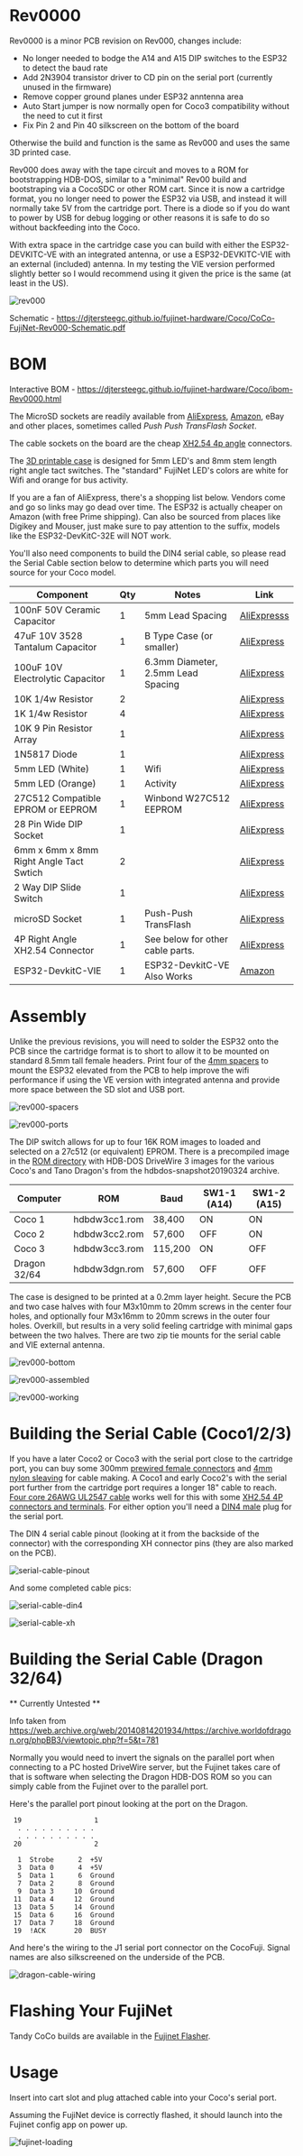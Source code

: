 # Rev0000

Rev0000 is a minor PCB revision on Rev000, changes include:

- No longer needed to bodge the A14 and A15 DIP switches to the ESP32 to detect the baud rate
- Add 2N3904 transistor driver to CD pin on the serial port (currently unused in the firmware)
- Remove copper ground planes under ESP32 anntenna area
- Auto Start jumper is now normally open for Coco3 compatibility without the need to cut it first
- Fix Pin 2 and Pin 40 silkscreen on the bottom of the board

Otherwise the build and function is the same as Rev000 and uses the same 3D printed case.

Rev000 does away with the tape circuit and moves to a ROM for bootstrapping HDB-DOS, similar to a "minimal" Rev00 build and bootstraping via a CocoSDC or other ROM cart.  Since it is now a cartridge format, you no longer need to power the ESP32 via USB, and instead it will normally take 5V from the cartridge port.  There is a diode so if you do want to power by USB for debug logging or other reasons it is safe to do so without backfeeding into the Coco.

With extra space in the cartridge case you can build with either the ESP32-DEVKITC-VE with an integrated antenna, or use a ESP32-DEVKITC-VIE with an external (included) antenna. In my testing the VIE version performed slightly better so I would recommend using it given the price is the same (at least in the US).

![rev000](../docs/Coco/rev000.jpg)

Schematic - https://djtersteegc.github.io/fujinet-hardware/Coco/CoCo-FujiNet-Rev000-Schematic.pdf

# BOM

Interactive BOM - https://djtersteegc.github.io/fujinet-hardware/Coco/ibom-Rev0000.html

The MicroSD sockets are readily available from [AliExpress](https://www.aliexpress.us/item/3256801145064294.html), [Amazon](https://www.amazon.com/Spring-Loaded-Transflash-Memory-Socket/dp/B0CDC5Q1HF), eBay and other places, sometimes called _Push Push TransFlash Socket_.

The cable sockets on the board are the cheap [XH2.54 4p angle](https://www.aliexpress.us/item/2251832822174658.html) connectors.

The [3D printable case](CoCo-FujiNet-Rev0000/3D/STL) is designed for 5mm LED's and 8mm stem length right angle tact switches. The "standard" FujiNet LED's colors are white for Wifi and orange for bus activity.

If you are a fan of AliExpress, there's a shopping list below.  Vendors come and go so links may go dead over time.  The ESP32 is actually cheaper on Amazon (with free Prime shipping). Can also be sourced from places like Digikey and Mouser, just make sure to pay attention to the suffix, models like the ESP32-DevKitC-32E will NOT work.

You'll also need components to build the DIN4 serial cable, so please read the Serial Cable section below to determine which parts you will need source for your Coco model.

| Component                               | Qty  | Notes                              | Link                                                         |
| --------------------------------------- | ---- | ---------------------------------- | ------------------------------------------------------------ |
| 100nF 50V Ceramic Capacitor             | 1    | 5mm Lead Spacing                   | [AliExpresss](https://www.aliexpress.us/item/3256805505361280.html) |
| 47uF 10V 3528 Tantalum Capacitor        | 1    | B Type Case (or smaller)           | [AliExpress](https://www.aliexpress.us/item/3256805505328370.html) |
| 100uF 10V Electrolytic Capacitor        | 1    | 6.3mm Diameter, 2.5mm Lead Spacing | [AliExpress](https://www.aliexpress.us/item/3256805505601375.html) |
| 10K 1/4w Resistor                       | 2    |                                    | [AliExpress](https://www.aliexpress.us/item/3256805483572082.html) |
| 1K 1/4w Resistor                        | 4    |                                    | [AliExpress](https://www.aliexpress.us/item/3256805483572082.html) |
| 10K 9 Pin Resistor Array                | 1    |                                    | [AliExpress](https://www.aliexpress.us/item/3256805495673085.html) |
| 1N5817 Diode                            | 1    |                                    | [AliExpress](https://www.aliexpress.us/item/3256805521351480.html) |
| 5mm LED (White)                         | 1    | Wifi                               | [AliExpress](https://www.aliexpress.us/item/3256805522045262.html) |
| 5mm LED (Orange)                        | 1    | Activity                           | [AliExpress](https://www.aliexpress.us/item/3256805522045262.html) |
| 27C512 Compatible EPROM or EEPROM       | 1    | Winbond W27C512 EEPROM             | [AliExpress](https://www.aliexpress.us/item/3256806559813313.html) |
| 28 Pin Wide DIP Socket                  | 1    |                                    | [AliExpress](https://www.aliexpress.us/item/3256805562135776.html) |
| 6mm x 6mm x 8mm Right Angle Tact Swtich | 2    |                                    | [AliExpress](https://www.aliexpress.us/item/2255800678062916.html) |
| 2 Way DIP Slide Switch                  | 1    |                                    | [AliExpress](https://www.aliexpress.us/item/3256801301494043.html) |
| microSD Socket                          | 1    | Push-Push TransFlash               | [AliExpress](https://www.aliexpress.us/item/3256801145064294.html) |
| 4P Right Angle XH2.54 Connector         | 1    | See below for other cable parts.   | [AliExpress](https://www.aliexpress.us/item/2251832822174658.html) |
| ESP32-DevkitC-VIE                       | 1    | ESP32-DevkitC-VE Also Works        | [Amazon](https://www.amazon.com/dp/B087TF2L27)               |



# Assembly

Unlike the previous revisions, you will need to solder the ESP32 onto the PCB since the cartridge format is to short to allow it to be mounted on standard 8.5mm tall female headers. Print four of the [4mm spacers](CoCo-FujiNet-Rev0000/3D/STL/CoCo-FujiNet-Rev000-4mm-Spacer.stl) to mount the ESP32 elevated from the PCB to help improve the wifi performance if using the VE version with integrated antenna and provide more space between the SD slot and USB port.

![rev000-spacers](../docs/Coco/rev000-spacers.jpg)

![rev000-ports](../docs/Coco/rev000-ports.jpg)

The DIP switch allows for up to four 16K ROM images to loaded and selected on a 27c512 (or equivalent) EPROM. There is a precompiled image in the [ROM directory](ROM) with HDB-DOS DriveWire 3 images for the various Coco's and Tano Dragon's from the hdbdos-snapshot20190324 archive.

| Computer     | ROM           | Baud    | SW1-1 (A14) | SW1-2 (A15) |
| ------------ | ------------- | ------- | ----------- | ----------- |
| Coco 1       | hdbdw3cc1.rom | 38,400  | ON          | ON          |
| Coco 2       | hdbdw3cc2.rom | 57,600  | OFF         | ON          |
| Coco 3       | hdbdw3cc3.rom | 115,200 | ON          | OFF         |
| Dragon 32/64 | hdbdw3dgn.rom | 57,600  | OFF         | OFF         |

The case is designed to be printed at a 0.2mm layer height.  Secure the PCB and two case halves with four M3x10mm to 20mm screws in the center four holes, and optionally four M3x16mm to 20mm screws in the outer four holes.  Overkill, but results in a very solid feeling cartridge with minimal gaps between the two halves.  There are two zip tie mounts for the serial cable and VIE external antenna.

![rev000-bottom](../docs/Coco/rev000-bottom.jpg)

![rev000-assembled](../docs/Coco/rev000-assembled.jpg)

![rev000-working](../docs/Coco/rev000-working.jpg)



# Building the Serial Cable (Coco1/2/3)

If you have a later Coco2 or Coco3 with the serial port close to the cartridge port, you can buy some 300mm [prewired female connectors](https://www.aliexpress.us/item/2255801048702387.html) and [4mm nylon sleaving](https://www.aliexpress.us/item/2251832733475111.html) for cable making.  A Coco1 and early Coco2's with the serial port further from the cartridge port requires a longer 18" cable to reach. [Four core 26AWG UL2547 cable](https://www.aliexpress.us/item/3256801872028158.html) works well for this with some [XH2.54 4P connectors and terminals](https://www.aliexpress.us/item/2251832815492773.html). For either option you'll need a [DIN4 male](https://www.aliexpress.us/item/3256804124853512.html) plug for the serial port.

The DIN 4 serial cable pinout (looking at it from the backside of the connector) with the corresponding XH connector pins (they are also marked on the PCB).

![serial-cable-pinout](../docs/Coco/serial-cable-pinout.png)

And some completed cable pics:

![serial-cable-din4](../docs/Coco/serial-cable-din4.jpg)

![serial-cable-xh](../docs/Coco/serial-cable-xh.jpg)

# Building the Serial Cable (Dragon 32/64)

** Currently Untested **

Info taken from https://web.archive.org/web/20140814201934/https://archive.worldofdragon.org/phpBB3/viewtopic.php?f=5&t=781

Normally you would need to invert the signals on the parallel port when connecting to a PC hosted DriveWire server, but the Fujinet takes care of that is software when selecting the Dragon HDB-DOS ROM so you can simply cable from the Fujinet over to the parallel port.

Here's the parallel port pinout looking at the port on the Dragon.

```
 19                  1
  . . . . . . . . . .
  . . . . . . . . . .
 20                  2

  1  Strobe      2  +5V
  3  Data 0      4  +5V
  5  Data 1      6  Ground
  7  Data 2      8  Ground
  9  Data 3     10  Ground
 11  Data 4     12  Ground
 13  Data 5     14  Ground
 15  Data 6     16  Ground
 17  Data 7     18  Ground
 19  !ACK       20  BUSY
```

And here's the wiring to the J1 serial port connector on the CocoFuji. Signal names are also silkscreened on the underside of the PCB.

![dragon-cable-wiring](../docs/Coco/dragon-cable-wiring.png)



# Flashing Your FujiNet

Tandy CoCo builds are available in the [Fujinet Flasher](https://fujinet.online/download/).

# Usage

Insert into cart slot and plug attached cable into your Coco's serial port.

Assuming the FujiNet device is correctly flashed, it should launch into the Fujinet config app on power up.

![fujinet-loading](../docs/Coco/fujinet-loading.jpg)


